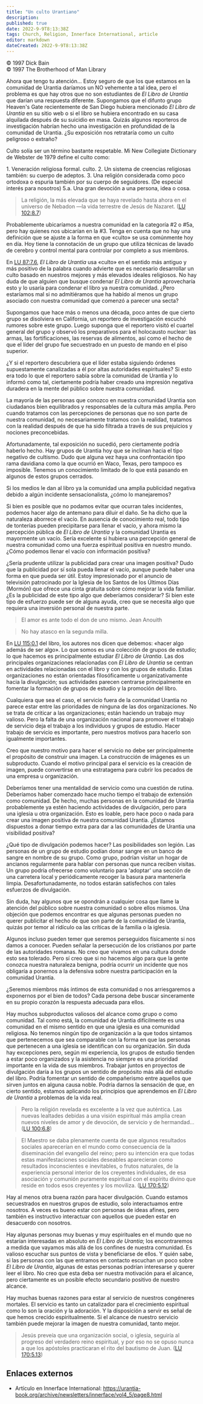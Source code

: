```yaml
---
title: "Un culto Urantiano"
description: 
published: true
date: 2022-9-9T8:13:38Z
tags: Church, Religion, Innerface International, article
editor: markdown
dateCreated: 2022-9-9T8:13:38Z
---
```


<p class="v-card v-sheet theme--light grey lighten-3 px-2">© 1997 Dick Bain<br>© 1997 The Brotherhood of Man Library</p>

Ahora que tengo tu atención... Estoy seguro de que los que estamos en la comunidad de Urantia daríamos un NO vehemente a tal idea, pero el problema es que hay otros que no son estudiantes de _El Libro de Urantia_ que darían una respuesta diferente. Supongamos que el difunto grupo Heaven's Gate recientemente de San Diego hubiera mencionado _El Libro de Urantia_ en su sitio web o si el libro se hubiera encontrado en su casa alquilada después de su suicidio en masa. Quizás algunos reporteros de investigación habrían hecho una investigación en profundidad de la comunidad de Urantia. ¿Su exposición nos retrataría como un culto peligroso o extraño?

Culto solía ser un término bastante respetable. Mi New Collegiate Dictionary de Webster de 1979 define el culto como:

1\. Veneración religiosa formal. culto. 2\. Un sistema de creencias religiosas también: su cuerpo de adeptos. 3\. Una religión considerada como poco ortodoxa o espuria también por su cuerpo de seguidores. (De especial interés para nosotros) 5.a. Una gran devoción a una persona, idea o cosa.

> La religión, la más elevada que se haya revelado hasta ahora en el universo de Nebadon —la vida terrestre de Jesús de Nazaret. ([LU 102:8.7](/es/The_Urantia_Book/102#p8_7))

Probablemente ubicaríamos a nuestra comunidad en la categoría #2 o #5a, pero hay quienes nos ubicarían en la #3. Tenga en cuenta que no hay una definición que se ajuste a la forma en que «culto» se usa comúnmente hoy en día. Hoy tiene la connotación de un grupo que utiliza técnicas de lavado de cerebro y control mental para controlar por completo a sus miembros.

En [LU 87:7.6](/es/The_Urantia_Book/87#p7_6), _El Libro de Urantia_ usa «culto» en el sentido más antiguo y más positivo de la palabra cuando advierte que es necesario desarrollar un culto basado en nuestros mejores y más elevados ideales religiosos. No hay duda de que alguien que busque condenar _El Libro de Urantia_ aprovecharía esto y lo usaría para condenar el libro ya nuestra comunidad. ¿Pero estaríamos mal si no admitiéramos que ha habido al menos un grupo asociado con nuestra comunidad que comenzó a parecer una secta?

Supongamos que hace más o menos una década, poco antes de que cierto grupo se disolviera en California, un reportero de investigación escuchó rumores sobre este grupo. Luego suponga que el reportero visitó el cuartel general del grupo y observó los preparativos para el holocausto nuclear: las armas, las fortificaciones, las reservas de alimentos, así como el hecho de que el líder del grupo fue secuestrado en un puesto de mando en el piso superior.

¿Y si el reportero descubriera que el líder estaba siguiendo órdenes supuestamente canalizadas a él por altas autoridades espirituales? Si esto era todo lo que el reportero sabía sobre la comunidad de Urantia y lo informó como tal, ciertamente podría haber creado una impresión negativa duradera en la mente del público sobre nuestra comunidad.

La mayoría de las personas que conozco en nuestra comunidad Urantia son ciudadanos bien equilibrados y responsables de la cultura más amplia. Pero cuando tratamos con las percepciones de personas que no son parte de nuestra comunidad, no necesariamente tratamos con la realidad, tratamos con la realidad después de que ha sido filtrada a través de sus prejuicios y nociones preconcebidas.

Afortunadamente, tal exposición no sucedió, pero ciertamente podría haberlo hecho. Hay grupos de Urantia hoy que se inclinan hacia el tipo negativo de cultismo. Dudo que alguna vez haya una confrontación tipo rama davidiana como la que ocurrió en Waco, Texas, pero tampoco es imposible. Tenemos un conocimiento limitado de lo que está pasando en algunos de estos grupos cerrados.

Si los medios le dan al libro ya la comunidad una amplia publicidad negativa debido a algún incidente sensacionalista, ¿cómo lo manejaremos?

Si bien es posible que no podamos evitar que ocurran tales incidentes, podemos hacer algo de antemano para diluir el daño. Se ha dicho que la naturaleza aborrece el vacío. En ausencia de conocimiento real, todo tipo de tonterías pueden precipitarse para llenar el vacío, y ahora mismo la percepción pública de _El Libro de Urantia_ y la comunidad Urantia es mayormente un vacío. Sería excelente si hubiera una percepción general de nuestra comunidad como una fuerza espiritual positiva en nuestro mundo. ¿Cómo podemos llenar el vacío con información positiva?

¿Sería prudente utilizar la publicidad para crear una imagen positiva? Dudo que la publicidad por sí sola pueda llenar el vacío, aunque puede haber una forma en que pueda ser útil. Estoy impresionado por el anuncio de televisión patrocinado por la Iglesia de los Santos de los Últimos Días (Mormón) que ofrece una cinta gratuita sobre cómo mejorar la vida familiar. ¿Es la publicidad de este tipo algo que deberíamos considerar? Si bien este tipo de esfuerzo puede ser de alguna ayuda, creo que se necesita algo que requiera una inversión personal de nuestra parte.

> El amor es ante todo el don de uno mismo.
> Jean Anouith

> No hay atasco en la segunda milla.

En [LU 115:0.1](/es/The_Urantia_Book/115#p0_1) del libro, los autores nos dicen que debemos: «hacer algo además de ser algo». Lo que somos es una colección de grupos de estudio; lo que hacemos es principalmente estudiar _El Libro de Urantia_. Las dos principales organizaciones relacionadas con _El Libro de Urantia_ se centran en actividades relacionadas con el libro y con los grupos de estudio. Estas organizaciones no están orientadas filosóficamente u organizativamente hacia la divulgación; sus actividades parecen centrarse principalmente en fomentar la formación de grupos de estudio y la promoción del libro.

Cualquiera que sea el caso, el servicio fuera de la comunidad Urantia no parece estar entre las prioridades de ninguna de las dos organizaciones. No se trata de criticar a las organizaciones; están haciendo un trabajo muy valioso. Pero la falta de una organización nacional para promover el trabajo de servicio deja el trabajo a los individuos y grupos de estudio. Hacer trabajo de servicio es importante, pero nuestros motivos para hacerlo son igualmente importantes.

Creo que nuestro motivo para hacer el servicio no debe ser principalmente el propósito de construir una imagen. La construcción de imágenes es un subproducto. Cuando el motivo principal para el servicio es la creación de imagen, puede convertirse en una estratagema para cubrir los pecados de una empresa u organización.

Deberíamos tener una mentalidad de servicio como una cuestión de rutina. Deberíamos haber comenzado hace mucho tiempo el trabajo de extensión como comunidad. De hecho, muchas personas en la comunidad de Urantia probablemente ya estén haciendo actividades de divulgación, pero para una iglesia u otra organización. Esto es loable, pero hace poco o nada para crear una imagen positiva de nuestra comunidad Urantia. ¿Estamos dispuestos a donar tiempo extra para dar a las comunidades de Urantia una visibilidad positiva?

¿Qué tipo de divulgación podemos hacer? Las posibilidades son legión. Las personas de un grupo de estudio podían donar sangre en un banco de sangre en nombre de su grupo. Como grupo, podrían visitar un hogar de ancianos regularmente para hablar con personas que nunca reciben visitas. Un grupo podría ofrecerse como voluntario para 'adoptar' una sección de una carretera local y periódicamente recoger la basura para mantenerla limpia. Desafortunadamente, no todos estarán satisfechos con tales esfuerzos de divulgación.

Sin duda, hay algunos que se opondrán a cualquier cosa que llame la atención del público sobre nuestra comunidad o sobre ellos mismos. Una objeción que podemos encontrar es que algunas personas pueden no querer publicitar el hecho de que son parte de la comunidad de Urantia, quizás por temor al ridículo oa las críticas de la familia o la iglesia.

Algunos incluso pueden temer que seremos perseguidos físicamente si nos damos a conocer. Pueden señalar la persecución de los cristianos por parte de las autoridades romanas. No creo que vivamos en una cultura donde esto sea tolerado. Pero sí creo que si no hacemos algo para que la gente conozca nuestra naturaleza benigna, podría ocurrir un incidente que nos obligaría a ponernos a la defensiva sobre nuestra participación en la comunidad Urantia.

¿Seremos miembros más íntimos de esta comunidad o nos arriesgaremos a exponernos por el bien de todos? Cada persona debe buscar sinceramente en su propio corazón la respuesta adecuada para ellos.

Hay muchos subproductos valiosos del alcance como grupo o como comunidad. Tal como está, la comunidad de Urantia difícilmente es una comunidad en el mismo sentido en que una iglesia es una comunidad religiosa. No tenemos ningún tipo de organización a la que todos sintamos que pertenecemos que sea comparable con la forma en que las personas que pertenecen a una iglesia se identifican con su organización. Sin duda hay excepciones pero, según mi experiencia, los grupos de estudio tienden a estar poco organizados y la asistencia no siempre es una prioridad importante en la vida de sus miembros. Trabajar juntos en proyectos de divulgación daría a los grupos un sentido de propósito más allá del estudio del libro. Podría fomentar un sentido de compañerismo entre aquellos que sirven juntos en alguna causa noble. Podría darnos la sensación de que, en cierto sentido, estamos aplicando los principios que aprendemos en _El Libro de Urantia_ a problemas de la vida real.

> Pero la religión revelada es excelente a la vez que auténtica. Las nuevas lealtades debidas a una visión espiritual más amplia crean nuevos niveles de amor y de devoción, de servicio y de hermandad... ([LU 100:6.8](/es/The_Urantia_Book/100#p6_8))

> El Maestro se daba plenamente cuenta de que algunos resultados sociales aparecerían en el mundo como consecuencia de la diseminación del evangelio del reino; pero su intención era que todas estas manifestaciones sociales deseables aparecieran como resultados inconscientes e inevitables, o frutos naturales, de la experiencia personal interior de los creyentes individuales, de esa asociación y comunión puramente espiritual con el espíritu divino que reside en todos esos creyentes y los moviliza. ([LU 170:5.12](/es/The_Urantia_Book/170#p5_12))

Hay al menos otra buena razón para hacer divulgación. Cuando estamos secuestrados en nuestros grupos de estudio, solo interactuamos entre nosotros. A veces es bueno estar con personas de ideas afines, pero también es instructivo interactuar con aquellos que pueden estar en desacuerdo con nosotros.

Hay algunas personas muy buenas y muy espirituales en el mundo que no estarían interesadas en absoluto en _El Libro de Urantia_; los encontraremos a medida que vayamos más allá de los confines de nuestra comunidad. Es valioso escuchar sus puntos de vista y beneficiarse de ellos. Y quién sabe, si las personas con las que entramos en contacto escuchan un poco sobre _El Libro de Urantia_, algunas de estas personas podrían interesarse y querer leer el libro. No creo que esta deba ser nuestra motivación para el alcance, pero ciertamente es un posible efecto secundario positivo de nuestro alcance.

Hay muchas buenas razones para estar al servicio de nuestros congéneres mortales. El servicio es tanto un catalizador para el crecimiento espiritual como lo son la oración y la adoración. Y la disposición a servir es señal de que hemos crecido espiritualmente. Si el alcance de nuestro servicio también puede mejorar la imagen de nuestra comunidad, tanto mejor.

> Jesús preveía que una organización social, o iglesia, seguiría al progreso del verdadero reino espiritual, y por eso no se opuso nunca a que los apóstoles practicaran el rito del bautismo de Juan. ([LU 170:5.13](/es/The_Urantia_Book/170#p5_13))

## Enlaces externos

- Artículo en Innerface International: https://urantia-book.org/archive/newsletters/innerface/vol4_5/page8.html


